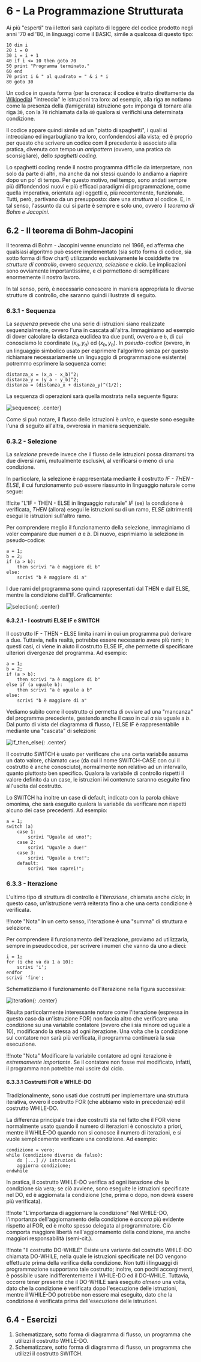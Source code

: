 # 6 - La Programmazione Strutturata

Ai più "esperti" tra i lettori sarà capitato di leggere del codice prodotto negli anni '70 ed '80, in linguaggi come il BASIC, simile a qualcosa di questo tipo:

```basic
10 dim i
20 i = 0
30 i = i + 1
40 if i <= 10 then goto 70
50 print "Programma terminato."
60 end
70 print i & " al quadrato = " & i * i
80 goto 30
```

Un codice in questa forma (per la cronaca: il codice è tratto direttamente da [Wikipedia](https://it.wikipedia.org/wiki/Spaghetti_code)) "intreccia" le istruzioni tra loro: ad esempio, alla riga `80` notiamo come la presenza della (famigerata) istruzione `goto` imponga di tornare alla riga `30`, con la `70` richiamata dalla `40` qualora si verifichi una determinata condizione.

Il codice appare quindi simile ad un "piatto di spaghetti", i quali si intrecciano ed ingarbugliano tra loro, confondendosi alla vista; ed è proprio per questo che scrivere un codice com il precedente è associato alla pratica, divenuta con tempo un *antipattern* (ovvero, una pratica da sconsigliare), dello *spaghetti coding*.

Lo spaghetti coding rende il nostro programma difficile da interpretare, non solo da parte di altri, ma anche da noi stessi quando lo andiamo a riaprire dopo un po' di tempo. Per questo motivo, nel tempo, sono andati sempre più diffondendosi nuovi e più efficaci paradigmi di programmazione, come quella imperativa, orientata agli oggetti e, più recentemente, funzionale. Tutti, però, partivano da un presupposto: dare una *struttura* al codice. E, in tal senso, l'assunto da cui si parte è sempre e solo uno, ovvero il *teorema di Bohm e Jacopini*.

## 6.2 - Il teorema di Bohm-Jacopini

Il teorema di Bohm - Jacopini venne enunciato nel 1966, ed afferma che qualsiasi algoritmo può essere implementato (sia sotto forma di codice, sia sotto forma di flow chart) utilizzando esclusivamente le cosiddette tre *strutture di controllo*, ovvero *sequenza*, *selezione* e *ciclo*. Le implicazioni sono ovviamente importantissime, e ci permettono di semplificare enormemente il nostro lavoro.

In tal senso, però, è necessario conoscere in maniera appropriata le diverse strutture di controllo, che saranno quindi illustrate di seguito.

### 6.3.1 - Sequenza

La *sequenza* prevede che una serie di istruzioni siano realizzate sequenzialmente, ovvero l'una in cascata all'altra. Immaginiamo ad esempio di dover calcolare la distanza euclidea tra due punti, ovvero `a` e `b`, di cui conosciamo le coordinate $(x_a, y_a)$ ed $(x_b, y_b)$. In *pseudo-codice* (ovvero, in un linguaggio simbolico usato per esprimere l'algoritmo senza per questo richiamare necessariamente un linguaggio di programmazione esistente) potremmo esprimere la sequenza come:

``` linenums="1"
distanza_x = (x_a - x_b)^2;
distanza_y = (y_a - y_b)^2;
distanza = (distanza_x + distanza_y)^(1/2);
```

La sequenza di operazioni sarà quella mostrata nella seguente figura:

![sequence](./images/sequence.png){: .center}

Come si può notare, il flusso delle istruzioni è *unico*, e queste sono eseguite l'una di seguito all'altra, ovverosia in maniera sequenziale.

### 6.3.2 - Selezione

La *selezione* prevede invece che il flusso delle istruzioni possa diramarsi tra due diversi rami, mutualmente esclusivi, al verificarsi o meno di una condizione.

In particolare, la selezione è rappresentata mediante il costrutto *IF - THEN - ELSE*, il cui funzionamento può essere riassunto in linguaggio naturale come segue:

!!!cite "L'IF - THEN - ELSE in linguaggio naturale"
	*IF* (se) la condizione è verificata, *THEN* (allora) esegui le istruzioni su di un ramo, *ELSE* (altrimenti) esegui le istruzioni sull'altro ramo.

Per comprendere meglio il funzionamento della selezione, immaginiamo di voler comparare due numeri $a$ e $b$. Di nuovo, esprimiamo la selezione in pseudo-codice:

``` linenums="1"
a = 1;
b = 2;
if (a > b):
	then scrivi "a è maggiore di b"
else:
	scrivi "b è maggiore di a"
```

I due rami del programma sono quindi rappresentati dal THEN e dall'ELSE, mentre la condizione dall'IF. Graficamente:

![selection](./images/selection.png){: .center}

#### 6.3.2.1 - I costrutti ELSE IF e SWITCH

Il costrutto IF - THEN - ELSE limita i rami in cui un programma può derivare a due. Tuttavia, nella realtà, potrebbe essere necessario avere più rami; in questi casi, ci viene in aiuto il costrutto ELSE IF, che permette di specificare ulteriori divergenze del programma. Ad esempio:

``` linenums="1"
a = 1;
b = 2;
if (a > b):
	then scrivi "a è maggiore di b"
else if (a uguale b):
	then scrivi "a è uguale a b"
else:
	scrivi "b è maggiore di a"
```

Vediamo subito come il costrutto ci permetta di ovviare ad una "mancanza" del programma precedente, gestendo anche il caso in cui $a$ sia uguale a $b$. Dal punto di vista del diagramma di flusso, l'ELSE IF è rappresentabile mediante una "cascata" di selezioni:

![if_then_else](./images/if_then_else.png){: .center}

Il costrutto SWITCH è usato per verificare che una certa variabile assuma un dato valore, chiamato `case` (da cui il nome SWITCH-CASE con cui il costrutto è anche conosciuto), normalmente non relativo ad un intervallo, quanto piuttosto ben specifico. Qualora la variabile di controllo rispetti il valore definito da un case, le istruzioni ivi contenute saranno eseguite fino all'uscita dal costrutto.

Lo SWITCH ha inoltre un case di default, indicato con la parola chiave omonima, che sarà eseguito qualora la variabile da verificare non rispetti alcuno dei case precedenti. Ad esempio:

``` linenums="1"
a = 1;
switch (a)
	case 1:
		scrivi "Uguale ad uno!";
	case 2:
		scrivi "Uguale a due!"
	case 3:
		scrivi "Uguale a tre!";
	default:
		scrivi "Non saprei!";
```

### 6.3.3 - Iterazione

L'ultimo tipo di struttura di controllo è l'*iterazione*, chiamata anche *ciclo*; in questo caso, un'istruzione verrà reiterata fino a che una certa condizione è verificata.

!!!note "Nota"
	In un certo senso, l'iterazione è una "summa" di struttura e selezione.

Per comprendere il funzionamento dell'iterazione, proviamo ad utilizzarla, sempre in pseudocodice, per scrivere i numeri che vanno da uno a dieci:

``` linenums="1"
i = 1;
for (i che va da 1 a 10):
	scrivi 'i';
endfor
scrivi 'fine';
```

Schematizziamo il funzionamento dell'iterazione nella figura successiva:

![iteration](./images/iteration.png){: .center}

Risulta particolarmente interessante notare come l'iterazione (espressa in questo caso da un'istruzione FOR) non faccia altro che verificare una condizione su una variabile contatore (ovvero che i sia minore od uguale a 10), modificando la stessa ad ogni iterazione. Una volta che la condizione sul contatore non sarà più verificata, il programma continuerà la sua esecuzione.

!!!note "Nota"
	Modificare la variabile contatore ad ogni iterazione è *estremamente importante*. Se il contatore non fosse mai modificato, infatti, il programma non potrebbe mai uscire dal ciclo.

#### 6.3.3.1 Costrutti FOR e WHILE-DO

Tradizionalmente, sono usati due costrutti per implementare una struttura iterativa, ovvero il costrutto FOR (che abbiamo visto in precedenza) ed il costrutto WHILE-DO.

La differenza principale tra i due costrutti sta nel fatto che il FOR viene normalmente usato quando il numero di iterazioni è conosciuto a priori, mentre il WHILE-DO quando non si conosce il numero di iterazioni, e si vuole semplicemente verificare una condizione. Ad esempio:

``` linenums="1"
condizione = vero;
while (condizione diverso da falso):
	do [...] // istruzioni
	aggiorna condizione;
endwhile
```

In pratica, il costrutto WHILE-DO verifica ad ogni iterazione che la condizione sia vera; se ciò avviene, sono eseguite le istruzioni specificate nel DO, ed è aggiornata la condizione (che, prima o dopo, non dovrà essere più verificata).

!!!note "L'importanza di aggiornare la condizione"
	Nel WHILE-DO, l'importanza dell'aggiornamento della condizione è *ancora* più evidente rispetto al FOR, ed è molto spesso delegata al programmatore. Ciò comporta maggiore libertà nell'aggiornamento della condizione, ma anche maggiori responsabilità (semi-cit.).

!!!note "Il costrutto DO-WHILE"
	Esiste una variante del costrutto WHILE-DO chiamata DO-WHILE, nella quale le istruzioni specificate nel DO vengono effettuate prima della verifica della condizione. Non tutti i linguaggi di programmazione supportano tale costrutto; inoltre, con pochi accorgimenti, è possibile usare indifferentemente il WHILE-DO ed il DO-WHILE. Tuttavia, occorre tener presente che il DO-WHILE sarà eseguito *almeno* una volta, dato che la condizione è verificata dopo l'esecuzione delle istruzioni, mentre il WHILE-DO potrebbe non essere mai eseguito, dato che la condizione è verificata prima dell'esecuzione delle istruzioni.

## 6.4 - Esercizi

1. Schematizzare, sotto forma di diagramma di flusso, un programma che utilizzi il costrutto WHILE-DO.
2. Schematizzare, sotto forma di diagramma di flusso, un programma che utilizzi il costrutto SWITCH.
